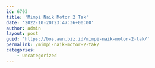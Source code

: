 ```yaml
---
id: 6703
title: 'Mimpi Naik Motor 2 Tak'
date: '2022-10-20T23:47:36+00:00'
author: admin
layout: post
guid: 'https://bos.awn.biz.id/mimpi-naik-motor-2-tak/'
permalink: /mimpi-naik-motor-2-tak/
categories:
    - Uncategorized
---
```


